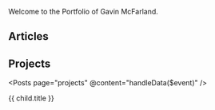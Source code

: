 Welcome to the Portfolio of Gavin McFarland.


## Articles

<Posts page="posts" />

## Projects

<Posts page="projects" @content="handleData($event)" />


<div class="post" v-for="child in children">
{{ child.title }}
</div>


<script>
export default {
    data() {
        return {
            children: []
        }
    },
    methods: {
  	    handleData: function(e) {
            // console.log(e)
            this.children = e
            console.log(this.children)
        }
    }
}
</script>